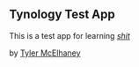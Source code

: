  ## Tynology Test App

 This is a test app for learning [*shit*](http://www.google.com)

 by [Tyler McElhaney](http://www.zcodemedia.com)


